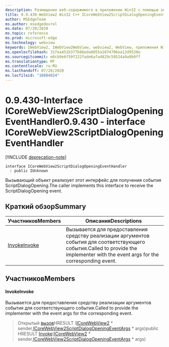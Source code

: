```yaml
---
description: Размещение веб-содержимого в приложении Win32 с помощью элемента управления Microsoft Edge WebView2
title: 0.9.430-WebView2 Win32 C++ ICoreWebView2ScriptDialogOpeningEventHandler
author: MSEdgeTeam
ms.author: msedgedevrel
ms.date: 07/20/2020
ms.topic: reference
ms.prod: microsoft-edge
ms.technology: webview
keywords: IWebView2, IWebView2WebView, webview2, WebView, приложения Win32, Win32, EDGE, ICoreWebView2, ICoreWebView2Host, элемент управления "веб-браузер", HTML Edge
ms.openlocfilehash: 31fea451b377b86eda0055a1074706ea12d9538e
ms.sourcegitcommit: e0cb9e6f59f222fade6afa4829c59524a9a9b9ff
ms.translationtype: MT
ms.contentlocale: ru-RU
ms.lasthandoff: 07/20/2020
ms.locfileid: "10884024"
---
```

# <span data-ttu-id="13bbb-104">0.9.430-Interface ICoreWebView2ScriptDialogOpeningEventHandler</span><span class="sxs-lookup"><span data-stu-id="13bbb-104">0.9.430 - interface ICoreWebView2ScriptDialogOpeningEventHandler</span></span> 

[!INCLUDE [deprecation-note](../../includes/deprecation-note.md)]

```
interface ICoreWebView2ScriptDialogOpeningEventHandler
  : public IUnknown
```

<span data-ttu-id="13bbb-105">Вызывающий объект реализует этот интерфейс для получения события ScriptDialogOpening.</span><span class="sxs-lookup"><span data-stu-id="13bbb-105">The caller implements this interface to receive the ScriptDialogOpening event.</span></span>

## <span data-ttu-id="13bbb-106">Краткий обзор</span><span class="sxs-lookup"><span data-stu-id="13bbb-106">Summary</span></span>

 <span data-ttu-id="13bbb-107">Участников</span><span class="sxs-lookup"><span data-stu-id="13bbb-107">Members</span></span>                        | <span data-ttu-id="13bbb-108">Описания</span><span class="sxs-lookup"><span data-stu-id="13bbb-108">Descriptions</span></span>
--------------------------------|---------------------------------------------
[<span data-ttu-id="13bbb-109">Invoke</span><span class="sxs-lookup"><span data-stu-id="13bbb-109">Invoke</span></span>](#invoke) | <span data-ttu-id="13bbb-110">Вызывается для предоставления средству реализации аргументов события для соответствующего события.</span><span class="sxs-lookup"><span data-stu-id="13bbb-110">Called to provide the implementer with the event args for the corresponding event.</span></span>

## <span data-ttu-id="13bbb-111">Участников</span><span class="sxs-lookup"><span data-stu-id="13bbb-111">Members</span></span>

#### <span data-ttu-id="13bbb-112">Invoke</span><span class="sxs-lookup"><span data-stu-id="13bbb-112">Invoke</span></span> 

<span data-ttu-id="13bbb-113">Вызывается для предоставления средству реализации аргументов события для соответствующего события.</span><span class="sxs-lookup"><span data-stu-id="13bbb-113">Called to provide the implementer with the event args for the corresponding event.</span></span>

> <span data-ttu-id="13bbb-114">Открытый [вызов](#invoke)HRESULT ([ICoreWebView2](ICoreWebView2.md) \* sender,[ICoreWebView2ScriptDialogOpeningEventArgs](ICoreWebView2ScriptDialogOpeningEventArgs.md) \* args)</span><span class="sxs-lookup"><span data-stu-id="13bbb-114">public HRESULT [Invoke](#invoke)([ICoreWebView2](ICoreWebView2.md) \* sender,[ICoreWebView2ScriptDialogOpeningEventArgs](ICoreWebView2ScriptDialogOpeningEventArgs.md) \* args)</span></span>

